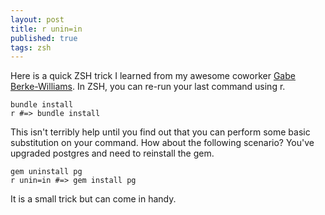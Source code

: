 ```yaml
---
layout: post
title: r unin=in
published: true
tags: zsh
---
```


Here is a quick ZSH trick I learned from my awesome coworker [Gabe
Berke-Williams](http://gabebw.com/). In ZSH, you can re-run your last command
using r.

```
bundle install
r #=> bundle install
```

This isn't terribly help until you find out that you can perform some basic
substitution on your command. How about the following scenario? You've
upgraded postgres and need to reinstall the gem.

```
gem uninstall pg
r unin=in #=> gem install pg
```

It is a small trick but can come in handy.

